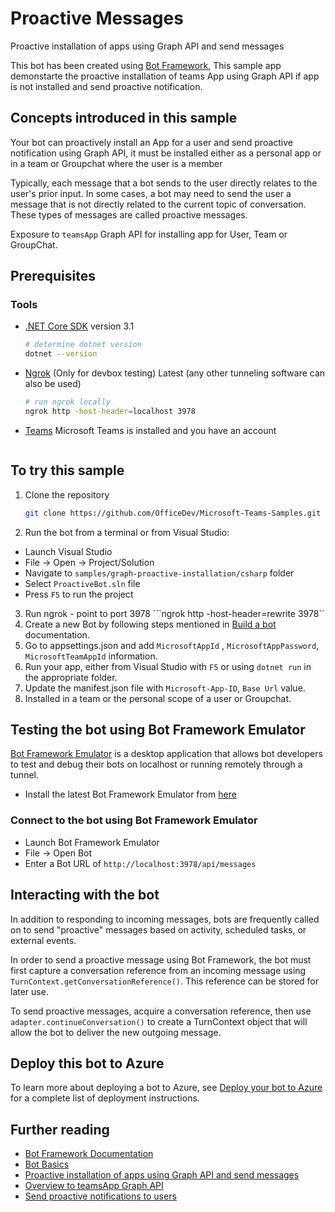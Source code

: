 # Proactive Messages

Proactive installation of apps using Graph API and send messages

This bot has been created using [Bot Framework](https://dev.botframework.com), This sample app demonstarte the proactive installation of teams App using Graph API if app is not installed and send proactive notification.

## Concepts introduced in this sample

Your bot can proactively install an App for a user and send proactive notification using Graph API, it must be installed either as a personal app or in a team or Groupchat where the user is a member

Typically, each message that a bot sends to the user directly relates to the user's prior input. In some cases, a bot may need to send the user a message that is not directly related to the current topic of conversation. These types of messages are called proactive messages.

Exposure to `teamsApp` Graph API for installing app for User, Team or GroupChat.


## Prerequisites
### Tools

- [.NET Core SDK](https://dotnet.microsoft.com/download) version 3.1

  ```bash
  # determine dotnet version
  dotnet --version

- [Ngrok](https://ngrok.com/download) (Only for devbox testing) Latest (any other tunneling software can also be used)
  ```bash
  # run ngrok locally
  ngrok http -host-header=localhost 3978

- [Teams](https://teams.microsoft.com) Microsoft Teams is installed and you have an account
  ```

## To try this sample

1. Clone the repository

    ```bash
    git clone https://github.com/OfficeDev/Microsoft-Teams-Samples.git
    ```
2. Run the bot from a terminal or from Visual Studio:

  - Launch Visual Studio
  - File -> Open -> Project/Solution
  - Navigate to `samples/graph-proactive-installation/csharp` folder
  - Select `ProactiveBot.sln` file
  - Press `F5` to run the project
3. Run ngrok - point to port 3978
   ```ngrok http -host-header=rewrite 3978``
4. Create a new Bot by following steps mentioned in [Build a bot](https://docs.microsoft.com/en-us/microsoftteams/platform/bots/what-are-bots?view=msteams-client-js-latest#build--a-bot-for-teams-with-the-microsoft-bot-framework) documentation.
5. Go to appsettings.json and add ```MicrosoftAppId``` ,  ```MicrosoftAppPassword```, ```MicrosoftTeamAppId``` information.
6. Run your app, either from Visual Studio with ```F5``` or using ```dotnet run``` in the appropriate folder.
7. Update the manifest.json file with ```Microsoft-App-ID```, ```Base Url```   value.
8. Installed in a team or the personal scope of a user or Groupchat.

## Testing the bot using Bot Framework Emulator

[Bot Framework Emulator](https://github.com/microsoft/botframework-emulator) is a desktop application that allows bot developers to test and debug their bots on localhost or running remotely through a tunnel.

- Install the latest Bot Framework Emulator from [here](https://github.com/Microsoft/BotFramework-Emulator/releases)

### Connect to the bot using Bot Framework Emulator

- Launch Bot Framework Emulator
- File -> Open Bot
- Enter a Bot URL of `http://localhost:3978/api/messages`

## Interacting with the bot

In addition to responding to incoming messages, bots are frequently called on to send "proactive" messages based on activity, scheduled tasks, or external events.

In order to send a proactive message using Bot Framework, the bot must first capture a conversation reference from an incoming message using `TurnContext.getConversationReference()`. This reference can be stored for later use.

To send proactive messages, acquire a conversation reference, then use `adapter.continueConversation()` to create a TurnContext object that will allow the bot to deliver the new outgoing message.

## Deploy this bot to Azure

To learn more about deploying a bot to Azure, see [Deploy your bot to Azure](https://aka.ms/azuredeployment) for a complete list of deployment instructions.

## Further reading

- [Bot Framework Documentation](https://docs.botframework.com)
- [Bot Basics](https://docs.microsoft.com/azure/bot-service/bot-builder-basics?view=azure-bot-service-4.0)
- [Proactive installation of apps using Graph API and send messages](https://docs.microsoft.com/en-us/microsoftteams/platform/graph-api/proactive-bots-and-messages/graph-proactive-bots-and-messages?tabs=csharp)
- [Overview to teamsApp Graph API](https://docs.microsoft.com/en-us/graph/api/resources/teamsapp?view=graph-rest-1.0&preserve-view=true)
- [Send proactive notifications to users](https://docs.microsoft.com/en-us/azure/bot-service/bot-builder-howto-proactive-message?view=azure-bot-service-4.0&tabs=csharp&preserve-view=true)